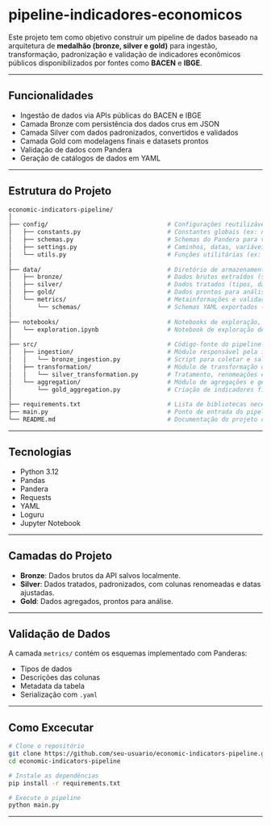 # pipeline-indicadores-economicos

Este projeto tem como objetivo construir um pipeline de dados baseado na arquitetura de **medalhão (bronze, silver e gold)** para ingestão, transformação, padronização e validação de indicadores econômicos públicos disponibilizados por fontes como **BACEN** e **IBGE**.

---

## Funcionalidades
- Ingestão de dados via APIs públicas do BACEN e IBGE
- Camada Bronze com persistência dos dados crus em JSON
- Camada Silver com dados padronizados, convertidos e validados
- Camada Gold com modelagens finais e datasets prontos
- Validação de dados com Pandera
- Geração de catálogos de dados em YAML

---

## Estrutura do Projeto

```bash
economic-indicators-pipeline/
│
├── config/                                 # Configurações reutilizáveis do projeto
│   ├── constants.py                        # Constantes globais (ex: nomes de indicadores, granularidades)
│   ├── schemas.py                          # Schemas do Pandera para validação dos dados
│   ├── settings.py                         # Caminhos, datas, variáveis de ambiente
│   └── utils.py                            # Funções utilitárias (ex: salvar JSON, formatar datas, logging)
│
├── data/                                   # Diretório de armazenamento dos dados em diferentes camadas
│   ├── bronze/                             # Dados brutos extraídos (sem transformação)
│   ├── silver/                             # Dados tratados (tipos, datas, colunas renomeadas)
│   ├── gold/                               # Dados prontos para análise e consumo
│   └── metrics/                            # Metainformações e validações
│       └── schemas/                        # Schemas YAML exportados (catálogo de dados)
│
├── notebooks/                              # Notebooks de exploração, testes e protótipos
│   └── exploration.ipynb                   # Notebook de exploração de dados e testes locais
│
├── src/                                    # Código-fonte do pipeline
│   ├── ingestion/                          # Módulo responsável pela ingestão de dados externos
│   │   └── bronze_ingestion.py             # Script para coletar e salvar dados na camada bronze
│   ├── transformation/                     # Módulo de transformação dos dados para a camada silver
│   │   └── silver_transformation.py        # Tratamento, renomeações e normalização dos dados
│   └── aggregation/                        # Módulo de agregações e geração da camada gold
│       └── gold_aggregation.py             # Criação de indicadores finais e tabelas analíticas
│
├── requirements.txt                        # Lista de bibliotecas necessárias para executar o projeto
├── main.py                                 # Ponto de entrada do pipeline (executa ingestão, transformação e agregcação)
└── README.md                               # Documentação do projeto com instruções de uso e visão geral

```
---

## Tecnologias
- Python 3.12
- Pandas
- Pandera
- Requests
- YAML
- Loguru
- Jupyter Notebook

---

## Camadas do Projeto
- **Bronze**: Dados brutos da API salvos localmente.
- **Silver**: Dados tratados, padronizados, com colunas renomeadas e datas ajustadas.
- **Gold**: Dados agregados, prontos para análise.

---

## Validação de Dados
A camada `metrics/` contém os esquemas implementado com Panderas:
- Tipos de dados
- Descrições das colunas
- Metadata da tabela
- Serialização com `.yaml`

---

## Como Excecutar

```bash
# Clone o repositório
git clone https://github.com/seu-usuario/economic-indicators-pipeline.git
cd economic-indicators-pipeline

# Instale as dependências 
pip install -r requirements.txt

# Execute o pipeline
python main.py
```
---